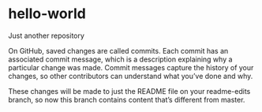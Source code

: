 # hello-world
Just another repository

On GitHub, saved changes are called commits. Each commit has an associated
commit message, which is a description explaining why a particular change
was made. Commit messages capture the history of your changes, so other 
contributors can understand what you’ve done and why.

These changes will be made to just the README file on your readme-edits 
branch, so now this branch contains content that’s different from master.
